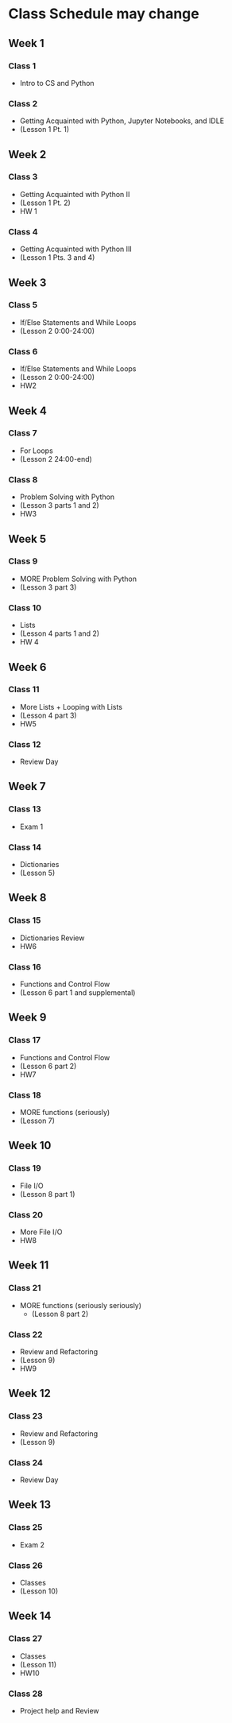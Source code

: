 # Class Schedule may change
## Week 1
### Class 1
* Intro to CS and Python
### Class 2
* Getting Acquainted with Python, Jupyter Notebooks, and IDLE
* (Lesson 1 Pt. 1)
## Week 2
### Class 3
  * Getting Acquainted with Python II
  * (Lesson 1 Pt. 2)
  * HW 1
### Class 4
  * Getting Acquainted with Python III
  * (Lesson 1 Pts. 3 and 4)
## Week 3
### Class 5
  * If/Else Statements and While Loops
  * (Lesson 2 0:00-24:00)
### Class 6
  * If/Else Statements and While Loops
  * (Lesson 2 0:00-24:00)
  * HW2
## Week 4
### Class 7
  * For Loops
  * (Lesson 2 24:00-end)
### Class 8
  * Problem Solving with Python
  * (Lesson 3 parts 1 and 2)
  * HW3
## Week 5
### Class 9
  * MORE Problem Solving with Python
  * (Lesson 3 part 3)
### Class 10
  * Lists
  * (Lesson 4 parts 1 and 2)
  * HW 4
## Week 6
### Class 11
  * More Lists + Looping with Lists
  * (Lesson 4 part 3)
  * HW5
### Class 12
  * Review Day
## Week 7
### Class 13
  * Exam 1
### Class 14
  * Dictionaries
  * (Lesson 5)
## Week 8
### Class 15
  * Dictionaries Review
  * HW6
### Class 16
  * Functions and Control Flow
  * (Lesson 6 part 1 and supplemental)
## Week 9
### Class 17
  * Functions and Control Flow
  * (Lesson 6 part 2)
  * HW7
### Class 18
  * MORE functions (seriously)
  * (Lesson 7)
## Week 10
### Class 19
*   File  I/O
  * (Lesson 8 part 1)
### Class 20
*   More File I/O
*   HW8
## Week 11
### Class 21
* MORE functions (seriously seriously)
  * (Lesson 8 part 2)
### Class 22
  * Review and Refactoring
  * (Lesson 9)
  * HW9
## Week 12
### Class 23
  * Review and Refactoring
  * (Lesson 9)
### Class 24
  * Review Day
## Week 13
### Class 25
  * Exam 2
### Class 26
  * Classes
  * (Lesson 10)
## Week 14
### Class 27
  * Classes
  * (Lesson 11)
  * HW10
### Class 28
  * Project help and Review
